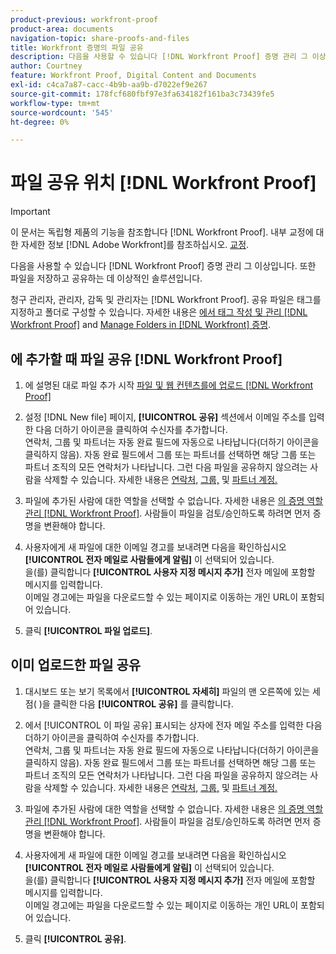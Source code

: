 ```yaml
---
product-previous: workfront-proof
product-area: documents
navigation-topic: share-proofs-and-files
title: Workfront 증명의 파일 공유
description: 다음을 사용할 수 있습니다 [!DNL Workfront Proof] 증명 관리 그 이상입니다. 또한 파일을 저장하고 공유하는 데 이상적인 솔루션입니다.
author: Courtney
feature: Workfront Proof, Digital Content and Documents
exl-id: c4ca7a87-cacc-4b9b-aa9b-d7022ef9e267
source-git-commit: 178fcf680fbf97e3fa634182f161ba3c73439fe5
workflow-type: tm+mt
source-wordcount: '545'
ht-degree: 0%

---
```


# 파일 공유 위치 [!DNL Workfront Proof]

>[!IMPORTANT]
>
>이 문서는 독립형 제품의 기능을 참조합니다 [!DNL Workfront Proof]. 내부 교정에 대한 자세한 정보 [!DNL Adobe Workfront]를 참조하십시오. [교정](../../../review-and-approve-work/proofing/proofing.md).

다음을 사용할 수 있습니다 [!DNL Workfront Proof] 증명 관리 그 이상입니다. 또한 파일을 저장하고 공유하는 데 이상적인 솔루션입니다.

청구 관리자, 관리자, 감독 및 관리자는 [!DNL Workfront Proof]. 공유 파일은 태그를 지정하고 폴더로 구성할 수 있습니다. 자세한 내용은 [에서 태그 작성 및 관리 [!DNL Workfront Proof]](../../../workfront-proof/wp-work-proofsfiles/organize-your-work/create-and-manage-tags.md) and [Manage Folders in [!DNL Workfront] 증명](../../../workfront-proof/wp-work-proofsfiles/organize-your-work/manage-folders.md).

## 에 추가할 때 파일 공유 [!DNL Workfront Proof]

1. 에 설명된 대로 파일 추가 시작 [파일 및 웹 컨텐츠를에 업로드 [!DNL Workfront Proof]](../../../workfront-proof/wp-work-proofsfiles/create-proofs-and-files/upload-files-web-content.md)
1. 설정 [!DNL New file] 페이지, **[!UICONTROL 공유]** 섹션에서 이메일 주소를 입력한 다음 더하기 아이콘을 클릭하여 수신자를 추가합니다.\
   연락처, 그룹 및 파트너는 자동 완료 필드에 자동으로 나타납니다(더하기 아이콘을 클릭하지 않음). 자동 완료 필드에서 그룹 또는 파트너를 선택하면 해당 그룹 또는 파트너 조직의 모든 연락처가 나타납니다. 그런 다음 파일을 공유하지 않으려는 사람을 삭제할 수 있습니다. 자세한 내용은 [연락처,](https://support.workfront.com/hc/en-us/sections/115000920808-Contacts) [그룹,](https://support.workfront.com/hc/en-us/sections/115000920828-Groups) 및 [파트너 계정.](https://support.workfront.com/hc/en-us/sections/115000912107-Partner-accounts)

1. 파일에 추가된 사람에 대한 역할을 선택할 수 없습니다. 자세한 내용은 [의 증명 역할 관리 [!DNL Workfront Proof]](../../../workfront-proof/wp-work-proofsfiles/share-proofs-and-files/manage-proof-roles.md). 사람들이 파일을 검토/승인하도록 하려면 먼저 증명을 변환해야 합니다.
1. 사용자에게 새 파일에 대한 이메일 경고를 보내려면 다음을 확인하십시오 **[!UICONTROL 전자 메일로 사람들에게 알림]** 이 선택되어 있습니다.\
   을(를) 클릭합니다 **[!UICONTROL 사용자 지정 메시지 추가]** 전자 메일에 포함할 메시지를 입력합니다.\
   이메일 경고에는 파일을 다운로드할 수 있는 페이지로 이동하는 개인 URL이 포함되어 있습니다.

1. 클릭 **[!UICONTROL 파일 업로드]**.

## 이미 업로드한 파일 공유

1. 대시보드 또는 보기 목록에서 **[!UICONTROL 자세히]** 파일의 맨 오른쪽에 있는 세 점( )을 클릭한 다음 **[!UICONTROL 공유]** 를 클릭합니다.

1. 에서 [!UICONTROL 이 파일 공유] 표시되는 상자에 전자 메일 주소를 입력한 다음 더하기 아이콘을 클릭하여 수신자를 추가합니다.\
   연락처, 그룹 및 파트너는 자동 완료 필드에 자동으로 나타납니다(더하기 아이콘을 클릭하지 않음). 자동 완료 필드에서 그룹 또는 파트너를 선택하면 해당 그룹 또는 파트너 조직의 모든 연락처가 나타납니다. 그런 다음 파일을 공유하지 않으려는 사람을 삭제할 수 있습니다. 자세한 내용은 [연락처,](https://support.workfront.com/hc/en-us/sections/115000920808-Contacts) [그룹,](https://support.workfront.com/hc/en-us/sections/115000920828-Groups) 및 [파트너 계정.](https://support.workfront.com/hc/en-us/sections/115000912107-Partner-accounts)

1. 파일에 추가된 사람에 대한 역할을 선택할 수 없습니다. 자세한 내용은 [의 증명 역할 관리 [!DNL Workfront Proof]](../../../workfront-proof/wp-work-proofsfiles/share-proofs-and-files/manage-proof-roles.md). 사람들이 파일을 검토/승인하도록 하려면 먼저 증명을 변환해야 합니다.
1. 사용자에게 새 파일에 대한 이메일 경고를 보내려면 다음을 확인하십시오 **[!UICONTROL 전자 메일로 사람들에게 알림]** 이 선택되어 있습니다.\
   을(를) 클릭합니다 **[!UICONTROL 사용자 지정 메시지 추가]** 전자 메일에 포함할 메시지를 입력합니다.\
   이메일 경고에는 파일을 다운로드할 수 있는 페이지로 이동하는 개인 URL이 포함되어 있습니다.

1. 클릭 **[!UICONTROL 공유]**.
